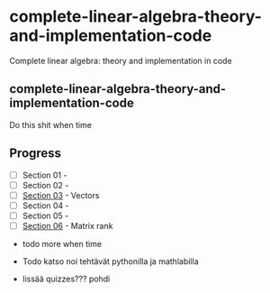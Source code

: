 # complete-linear-algebra-theory-and-implementation-code

Complete linear algebra: theory and implementation in code




## complete-linear-algebra-theory-and-implementation-code

Do this shit when time

<!-- ![Web Developer](webDev.PNG)

Boosting my knowledge to up to speed. This contains exercise files and my own notes alongside with them.<br/>
Mini projects which are worth of showing are bolded in `The Major Projects`.

All course material from The Web Developer Bootcamp 2022 by Colt Steele

[The Course at Udemy](https://www.udemy.com/course/the-web-developer-bootcamp/)   

Insert certificate here when completed -->

## Progress
- [ ] Section 01 - 
- [ ] Section 02 - 
- [ ] [Section 03](https://github.com/developersCradle/complete-linear-algebra-theory-and-implementation-code/tree/main/Section%203)  - Vectors
- [ ] Section 04 -
- [ ] Section 05 -
- [ ] [Section 06](https://github.com/developersCradle/complete-linear-algebra-theory-and-implementation-code/tree/main/Section%206) - Matrix rank
- todo more when time

- Todo katso noi tehtävät pythonilla ja mathlabilla
- lissää quizzes??? pohdi
